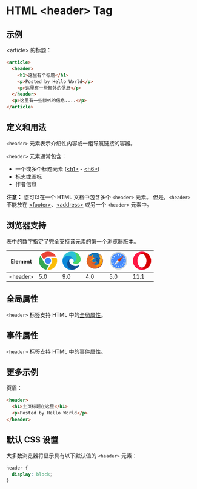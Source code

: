 HTML \<header> Tag
===

## 示例

\<article> 的标题：

```html idoc:preview
<article>
  <header>
    <h1>这里有个标题</h1>
    <p>Posted by Hello World</p>
    <p>这里有一些额外的信息</p>
  </header>
  <p>这里有一些额外的信息....</p>
</article>
```
<!--rehype:style=min-height: 210px;-->

## 定义和用法

`<header>` 元素表示介绍性内容或一组导航链接的容器。

`<header>` 元素通常包含：

* 一个或多个标题元素 ([\<h1>](./hn.md) - [\<h6>](./hn.md))
* 标志或图标
* 作者信息

**注意：** 您可以在一个 HTML 文档中包含多个 `<header>` 元素。 但是，`<header>` 不能放在 [\<footer>](./footer.md)、[\<address>](./address.md) 或另一个 `<header>` 元素中。

## 浏览器支持

表中的数字指定了完全支持该元素的第一个浏览器版本。

| Element | ![chrome][1] | ![edge][2] | ![firefox][3] | ![safari][4] | ![opera][5] |
| ----- | --- | --- | --- | --- | --- |
| \<header> | 5.0 | 9.0 | 4.0 | 5.0 | 11.1 |

## 全局属性

`<header>` 标签支持 HTML 中的[全局属性](../reference/standardattributes.md)。

## 事件属性

`<header>` 标签支持 HTML 中的[事件属性](../reference/eventattributes.md)。

## 更多示例

页眉：

```html idoc:preview
<header>
  <h1>主页标题在这里</h1>
  <p>Posted by Hello World</p>
</header>
```
<!--rehype:style=min-height: 160px;-->

## 默认 CSS 设置

大多数浏览器将显示具有以下默认值的 `<header>` 元素：

```css
header {
  display: block;
}
```

[1]: ../assets/chrome.svg
[2]: ../assets/edge.svg
[3]: ../assets/firefox.svg
[4]: ../assets/safari.svg
[5]: ../assets/opera.svg